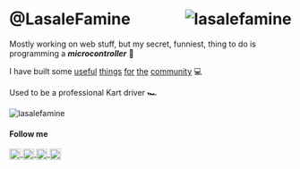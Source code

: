 # @LasaleFamine     <img align="right" src="https://github-readme-stats.vercel.app/api?username=lasalefamine&show_icons=true&count_private=true&hide_border=true&hide=stars" alt="lasalefamine" /> 

Mostly working on web stuff, but my secret, funniest, thing to do is programming a ***microcontroller*** 🤖

I have built some [useful](https://comisonews.it) [things](https://github.com/lasalefamine/pupperender) [for](https://github.com/LasaleFamine/stylelint-design-tokens-plugin) [the](https://github.com/LasaleFamine/http-server-pwa) [community](https://github.com/material-theme/vsc-material-theme) 💻

Used to be a professional Kart driver 🏎


<img src="https://github-readme-stats.vercel.app/api/top-langs/?username=lasalefamine&layout=compact&hide=php&hide_border=true" alt="lasalefamine"> 
 
 
#### Follow me
<p>
  <a href="https://twitter.com/lasalefamine" target="blank">
    <img align="center" src="https://cdn.jsdelivr.net/npm/simple-icons@3.0.1/icons/twitter.svg" alt="lasalefamine" height="20" width="20" />
  </a>
  <a href="https://linkedin.com/in/alessioocchipinti" target="blank">
    <img align="center" src="https://cdn.jsdelivr.net/npm/simple-icons@3.0.1/icons/linkedin.svg" alt="alessioocchipinti" height="20" width="20" />
  </a>
  <a href="https://medium.com/@lasalefamine" target="blank">
    <img align="center" src="https://cdn.jsdelivr.net/npm/simple-icons@3.0.1/icons/medium.svg" alt="@lasalefamine" height="20" width="20" />
  </a>
  <a href="https://stackoverflow.com/users/5460827/lasalefamine" target="blank">
    <img align="center" src="https://cdn.jsdelivr.net/npm/simple-icons@3.0.1/icons/stackoverflow.svg" alt="@lasalefamine" height="20" width="20" />
  </a>
</p>


